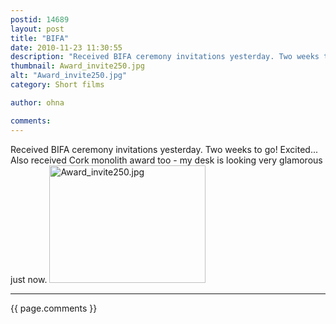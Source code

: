 ```yaml
---
postid: 14689
layout: post
title: "BIFA"
date: 2010-11-23 11:30:55
description: "Received BIFA ceremony invitations yesterday. Two weeks to go! Excited&#8230; Also received Cork monolith award too - my desk is looking very glamorous just now&#8230;."
thumbnail: Award_invite250.jpg
alt: "Award_invite250.jpg"
category: Short films

author: ohna

comments:
---
```


<p>Received <span class="caps">BIFA </span>ceremony invitations yesterday. Two weeks to go! Excited... Also received Cork monolith award too - my desk is looking very glamorous just now.  <span class="mt-enclosure mt-enclosure-image" style="display: inline;"><img alt="Award_invite250.jpg" src="{{ site.baseurl }}/i/Award_invite250.jpg" width="250" height="188" class="mt-image-none" style="" /></span></p>

<hr>

{{ page.comments }}


